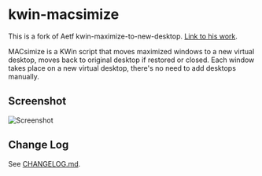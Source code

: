 # kwin-macsimize
This is a fork of Aetf kwin-maximize-to-new-desktop. [Link to his work](https://github.com/Aetf/kwin-maxmize-to-new-desktop).

MACsimize is a KWin script that moves maximized windows to a new virtual desktop, moves back to original desktop if restored or closed. Each window takes place on a new virtual desktop, there's no need to add desktops manually.

## Screenshot
![Screenshot](doc/MACsimize.gif)

## Change Log
See [CHANGELOG.md](CHANGELOG.md).
